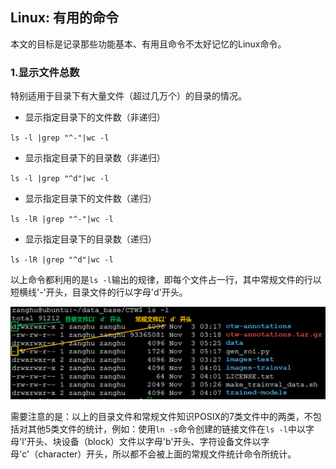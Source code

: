 ## Linux: 有用的命令

本文的目标是记录那些功能基本、有用且命令不太好记忆的Linux命令。

### 1.显示文件总数

特别适用于目录下有大量文件（超过几万个）的目录的情况。

* 显示指定目录下的文件数（非递归）

`ls -l |grep "^-"|wc -l`

* 显示指定目录下的目录数（非递归）

`ls -l |grep "^d"|wc -l`

* 显示指定目录下的文件数（递归）

`ls -lR |grep "^-"|wc -l`

* 显示指定目录下的目录数（递归）

`ls -lR |grep "^d"|wc -l`


以上命令都利用的是`ls -l`输出的规律，即每个文件占一行，其中常规文件的行以短横线'-'开头，目录文件的行以字母'd'开头。

![](/assets/lin035_001.PNG)

需要注意的是：以上的目录文件和常规文件知识POSIX的7类文件中的两类，不包括对其他5类文件的统计，例如：使用`ln -s`命令创建的链接文件在`ls -l`中以字母'l'开头、块设备（block）文件以字母'b'开头、字符设备文件以字母'c'（character）开头，所以都不会被上面的常规文件统计命令所统计。
